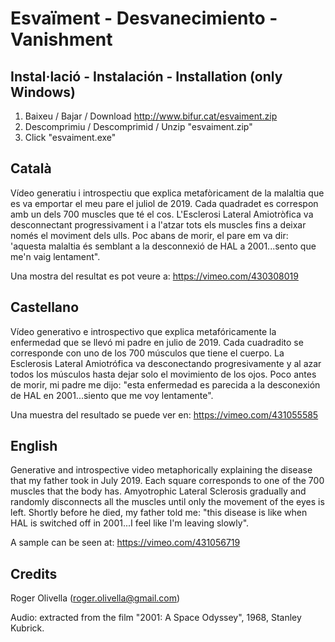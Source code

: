 # Esvaïment - Desvanecimiento - Vanishment

## Instal·lació - Instalación - Installation (only Windows) 

1) Baixeu / Bajar / Download http://www.bifur.cat/esvaiment.zip
2) Descomprimiu / Descomprimid / Unzip "esvaiment.zip"
3) Click "esvaiment.exe"

## Català

Vídeo generatiu i introspectiu que explica metafòricament de la malaltia que es va emportar el meu pare el juliol de 2019. Cada quadradet es correspon amb un dels 700 muscles que té el cos. L'Esclerosi Lateral Amiotròfica va desconnectant progressivament i a l'atzar tots els muscles fins a deixar només el moviment dels ulls. Poc abans de morir, el pare em va dir: 'aquesta malaltia és semblant a la desconnexió de HAL a 2001...sento que me'n vaig lentament".

Una mostra del resultat es pot veure a: https://vimeo.com/430308019

## Castellano 

Vídeo generativo e introspectivo que explica metafóricamente la enfermedad que se llevó mi padre en julio de 2019. Cada cuadradito se corresponde con uno de los 700 músculos que tiene el cuerpo. La Esclerosis Lateral Amiotrófica va desconectando progresivamente y al azar todos los músculos hasta dejar solo el movimiento de los ojos. Poco antes de morir, mi padre me dijo: "esta enfermedad es parecida a la desconexión de HAL en 2001...siento que me voy lentamente".

Una muestra del resultado se puede ver en: https://vimeo.com/431055585

## English

Generative and introspective video metaphorically explaining the disease that my father took in July 2019. Each square corresponds to one of the 700 muscles that the body has. Amyotrophic Lateral Sclerosis gradually and randomly disconnects all the muscles until only the movement of the eyes is left. Shortly before he died, my father told me: "this disease is like when HAL is switched off in 2001...I feel like I'm leaving slowly". 

A sample can be seen at: https://vimeo.com/431056719

## Credits

Roger Olivella (roger.olivella@gmail.com)

Audio: extracted from the film "2001: A Space Odyssey", 1968, Stanley Kubrick.
